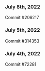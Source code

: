 ### July 8th, 2022

Commit #206217

### July 5th, 2022

Commit #314353


### July 4th, 2022

Commit #72281
